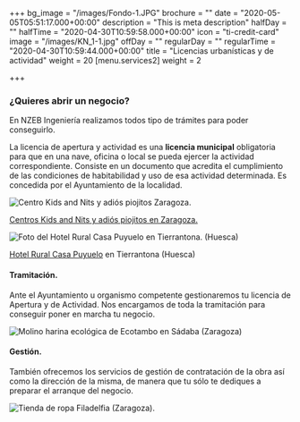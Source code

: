 +++
bg_image = "/images/Fondo-1.JPG"
brochure = ""
date = "2020-05-05T05:51:17.000+00:00"
description = "This is meta description"
halfDay = ""
halfTime = "2020-04-30T10:59:58.000+00:00"
icon = "ti-credit-card"
image = "/images/KN_1-1.jpg"
offDay = ""
regularDay = ""
regularTime = "2020-04-30T10:59:44.000+00:00"
title = "Licencias urbanísticas y de actividad"
weight = 20
[menu.services2]
weight = 2

+++
### ¿Quieres abrir un negocio?

En NZEB Ingeniería realizamos todos tipo de trámites para poder conseguirlo.

La licencia de apertura y actividad es una **licencia municipal** obligatoria para que en una nave, oficina o local se pueda ejercer la actividad correspondiente. Consiste en un documento que acredita el cumplimiento de las condiciones de habitabilidad y uso de esa actividad determinada. Es concedida por el Ayuntamiento de la localidad.

![Centro Kids and Nits y adiós piojitos Zaragoza.](/images/KN_web-1.jpg "Kids and Nits y adiós piojitos")

[Centros Kids and Nits y adiós piojitos en Zaragoza.](https://www.kidsandnits.com/nuestros-centros/tratamiento-para-eliminar-piojos-en-zaragoza "Centros Kids and Nits y adiós piojitos en Zaragoza.")

![Foto del Hotel Rural Casa Puyuelo en Tierrantona. (Huesca)](/images/Casa_Puyuelo-1.jpg "Hotel Rural Casa Puyuelo Tierrantona.")

[Hotel Rural Casa Puyuelo](http://www.hotelruralcasapuyuelo.com/ "Hotel Rural Casa Puyuelo") en Tierrantona (Huesca)

#### Tramitación.

Ante el Ayuntamiento u organismo competente gestionaremos tu licencia de Apertura y de Actividad. Nos encargamos de toda la tramitación para conseguir poner en marcha tu negocio.

![Molino harina ecológica de Ecotambo en Sádaba (Zaragoza)](/images/Ecotambo_web.jpg "Molino Ecotambo")

#### Gestión.

También ofrecemos los servicios de gestión de contratación de la obra así como la dirección de la misma, de manera que tu sólo te dediques a preparar el arranque del negocio.

![Tienda de ropa Filadelfia (Zaragoza).](/images/Filadelfia_web.jpg "Filadelfia. Tu ropa americana.")